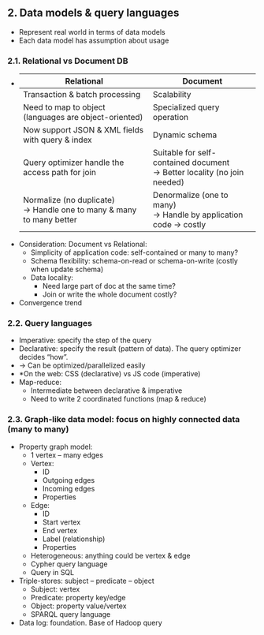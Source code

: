 ## 2. Data models & query languages
- Represent real world in terms of data models
- Each data model has assumption about usage
### 2.1. Relational vs Document DB
- | Relational                                                              | Document                                                                    |
  |-------------------------------------------------------------------------|-----------------------------------------------------------------------------|
  | Transaction & batch processing                                          | Scalability                                                                 |
  | Need to map to object<br>(languages are object-oriented)                | Specialized query operation                                                 |
  | Now support JSON & XML fields with query & index                        | Dynamic schema                                                              |
  | Query optimizer handle the access path for join                         | Suitable for self-contained document<br>-> Better locality (no join needed) |
  | Normalize (no duplicate)<br>-> Handle one to many & many to many better | Denormalize (one to many)<br>-> Handle by application code -> costly        |
- Consideration: Document vs Relational:
  - Simplicity of application code: self-contained or many to many?
  - Schema flexibility: schema-on-read or schema-on-write (costly when update schema)
  - Data locality:
    - Need large part of doc at the same time?
    - Join or write the whole document costly?
- Convergence trend
### 2.2. Query languages
- Imperative: specify the step of the query
- Declarative: specify the result (pattern of data). The query optimizer decides “how”.
- -> Can be optimized/parallelized easily
- *On the web: CSS (declarative) vs JS code (imperative)
- Map-reduce:
  - Intermediate between declarative & imperative
  - Need to write 2 coordinated functions (map & reduce)
### 2.3. Graph-like data model: focus on highly connected data (many to many)
- Property graph model:
  - 1 vertex – many edges
  - Vertex:
    - ID
    - Outgoing edges
    - Incoming edges
    - Properties
  - Edge:
    - ID
    - Start vertex
    - End vertex
    - Label (relationship)
    - Properties
  - Heterogeneous: anything could be vertex & edge
  - Cypher query language
  - Query in SQL
- Triple-stores: subject – predicate – object
  - Subject: vertex
  - Predicate: property key/edge
  - Object: property value/vertex
  - SPARQL query language
- Data log: foundation. Base of Hadoop query
